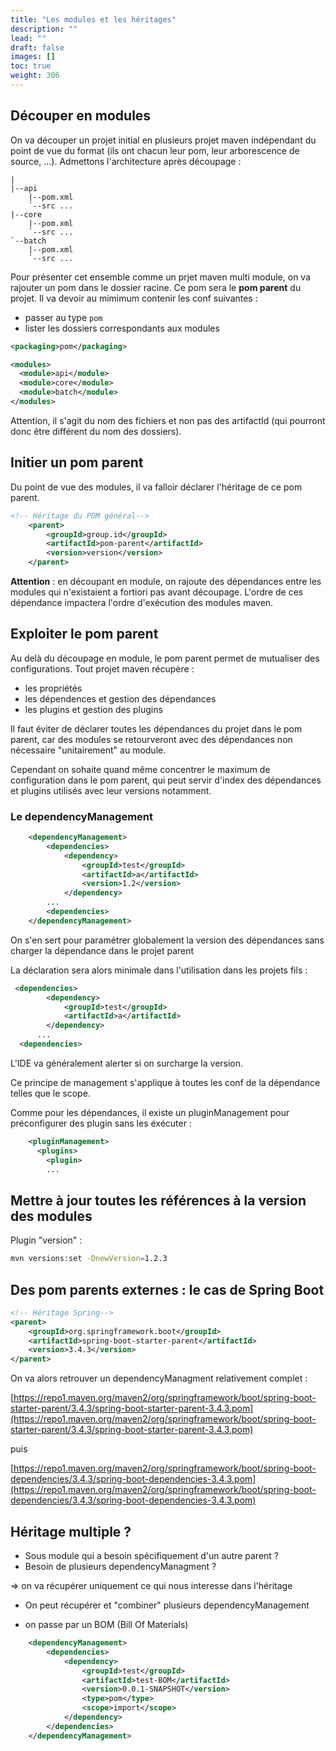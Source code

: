 ```yaml
---
title: "Les modules et les héritages"
description: ""
lead: ""
draft: false
images: []
toc: true
weight: 306
---
```


## Découper en modules

On va découper un projet initial en plusieurs projet maven indépendant du point de vue du format (ils ont chacun leur pom, leur arborescence de source, ...).
Admettons l'architecture après découpage :

```
|
|--api
    |--pom.xml
    `--src ...
|--core
    |--pom.xml
    `--src ...
`--batch
    |--pom.xml
    `--src ...
```

Pour présenter cet ensemble comme un prjet maven multi module, on va rajouter un pom dans le dossier racine. Ce pom sera le **pom parent** du projet.
Il va devoir au mimimum contenir les conf suivantes :
- passer au type `pom`
- lister les dossiers correspondants aux modules

```xml
<packaging>pom</packaging>

<modules>
  <module>api</module>
  <module>core</module>
  <module>batch</module>
</modules>
```

Attention, il s'agit du nom des fichiers et non pas des artifactId (qui pourront donc être différent du nom des dossiers).

## Initier un pom parent

Du point de vue des modules, il va falloir déclarer l'héritage de ce pom parent.

```xml
<!-- Héritage du POM général-->
	<parent>
		<groupId>group.id</groupId>
		<artifactId>pom-parent</artifactId>
		<version>version</version>
	</parent>
```

**Attention** : en découpant en module, on rajoute des dépendances entre les modules qui n'existaient a fortiori pas avant découpage.
L'ordre de ces dépendance impactera l'ordre d'exécution des modules maven.

## Exploiter le pom parent

Au delà du découpage en module, le pom parent permet de mutualiser des configurations. Tout projet maven récupère :
- les propriétés
- les dépendences et gestion des dépendances
- les plugins et gestion des plugins

Il faut éviter de déclarer toutes les dépendances du projet dans le pom parent, car des modules se retourveront avec des dépendances non nécessaire "unitairement" au module.

Cependant on sohaite quand même concentrer le maximum de configuration dans le pom parent, qui peut servir d'index des dépendances et plugins utilisés avec leur versions notamment.

### Le dependencyManagement

```xml
    <dependencyManagement>
        <dependencies>
            <dependency>
                <groupId>test</groupId>
                <artifactId>a</artifactId>
                <version>1.2</version>
            </dependency>
        ...
        <dependencies>
    </dependencyManagement>   
```
On s'en sert pour paramétrer globalement la version des dépendances sans charger la dépendance dans le projet parent

La déclaration sera alors minimale dans l'utilisation dans les projets fils :

```xml
 <dependencies>
        <dependency>
            <groupId>test</groupId>
            <artifactId>a</artifactId>
        </dependency>
      ...
  <dependencies>
```

L'IDE va généralement alerter si on surcharge la version.

Ce principe de management s'applique à toutes les conf de la dépendance telles que le scope.


Comme pour les dépendances, il existe un pluginManagement pour préconfigurer des plugin sans les éxécuter :

```xml
    <pluginManagement>
      <plugins>
        <plugin>
        ...
```



## Mettre à jour toutes les références à la version des modules

Plugin "version" :

```sh
mvn versions:set -DnewVersion=1.2.3 
```


## Des pom parents externes : le cas de Spring Boot

```xml
<!-- Héritage Spring-->
<parent>
    <groupId>org.springframework.boot</groupId>
    <artifactId>spring-boot-starter-parent</artifactId>
    <version>3.4.3</version>
</parent>
```

On va alors retrouver un dependencyManagment relativement complet :

[https://repo1.maven.org/maven2/org/springframework/boot/spring-boot-starter-parent/3.4.3/spring-boot-starter-parent-3.4.3.pom](https://repo1.maven.org/maven2/org/springframework/boot/spring-boot-starter-parent/3.4.3/spring-boot-starter-parent-3.4.3.pom)

puis

[https://repo1.maven.org/maven2/org/springframework/boot/spring-boot-dependencies/3.4.3/spring-boot-dependencies-3.4.3.pom](https://repo1.maven.org/maven2/org/springframework/boot/spring-boot-dependencies/3.4.3/spring-boot-dependencies-3.4.3.pom)



## Héritage multiple ?

- Sous module qui a besoin spécifiquement d'un autre parent ?
- Besoin de plusieurs dependencyManagment ?

=> on va récupérer uniquement ce qui nous interesse dans l'héritage

- On peut récupérer et "combiner" plusieurs dependencyManagement

- on passe par un BOM (Bill Of Materials)

```xml
    <dependencyManagement>
        <dependencies>
            <dependency>
                <groupId>test</groupId>
                <artifactId>test-BOM</artifactId>
                <version>0.0.1-SNAPSHOT</version>
                <type>pom</type>
                <scope>import</scope>
            </dependency>
        </dependencies>
    </dependencyManagement>
```

